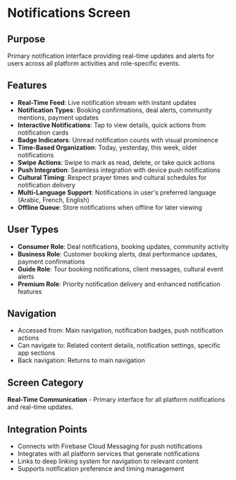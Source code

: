 # Notifications Screen

## Purpose
Primary notification interface providing real-time updates and alerts for users across all platform activities and role-specific events.

## Features
- **Real-Time Feed**: Live notification stream with instant updates
- **Notification Types**: Booking confirmations, deal alerts, community mentions, payment updates
- **Interactive Notifications**: Tap to view details, quick actions from notification cards
- **Badge Indicators**: Unread notification counts with visual prominence
- **Time-Based Organization**: Today, yesterday, this week, older notifications
- **Swipe Actions**: Swipe to mark as read, delete, or take quick actions
- **Push Integration**: Seamless integration with device push notifications
- **Cultural Timing**: Respect prayer times and cultural schedules for notification delivery
- **Multi-Language Support**: Notifications in user's preferred language (Arabic, French, English)
- **Offline Queue**: Store notifications when offline for later viewing

## User Types
- **Consumer Role**: Deal notifications, booking updates, community activity
- **Business Role**: Customer booking alerts, deal performance updates, payment confirmations
- **Guide Role**: Tour booking notifications, client messages, cultural event alerts
- **Premium Role**: Priority notification delivery and enhanced notification features

## Navigation
- Accessed from: Main navigation, notification badges, push notification actions
- Can navigate to: Related content details, notification settings, specific app sections
- Back navigation: Returns to main navigation

## Screen Category
**Real-Time Communication** - Primary interface for all platform notifications and real-time updates.

## Integration Points
- Connects with Firebase Cloud Messaging for push notifications
- Integrates with all platform services that generate notifications
- Links to deep linking system for navigation to relevant content
- Supports notification preference and timing management
